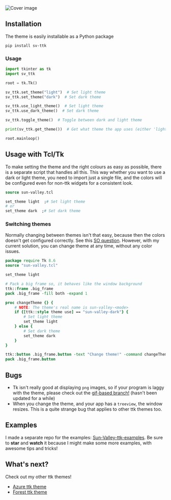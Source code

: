 <picture>
  <source media="(prefers-color-scheme: dark)" srcset="https://raw.githubusercontent.com/rdbende/Sun-Valley-ttk-theme/master/assets/dark.png">
  <img alt="Cover image" src="https://raw.githubusercontent.com/rdbende/Sun-Valley-ttk-theme/master/assets/light.png">
</picture>

## Installation
The theme is easily installable as a Python package

```
pip install sv-ttk
```


### Usage

```python
import tkinter as tk
import sv_ttk

root = tk.Tk()

sv_ttk.set_theme("light")  # Set light theme
sv_ttk.set_theme("dark")  # Set dark theme

sv_ttk.use_light_theme()  # Set light theme
sv_ttk.use_dark_theme()  # Set dark theme

sv_ttk.toggle_theme()  # Toggle between dark and light theme

print(sv_ttk.get_theme())  # Get what theme the app uses (either 'light' or 'dark')

root.mainloop()
```

## Usage with Tcl/Tk
To make setting the theme and the right colours as easy as possible, there is a separate script that handles all this.
This way whether you want to use a dark or light theme, you need to import just a single file, and the colors will be
configured even for non-ttk widgets for a consistent look.

```tcl
source sun-valley.tcl

set_theme light  ;# Set light theme
# or
set_theme dark  ;# Set dark theme
```

### Switching themes
Normally changing between themes isn't that easy, because then the colors doesn't get configured correctly. See this [SO question](https://stackoverflow.com/questions/66576662/how-to-switch-between-dark-and-light-ttk-theme).
However, with my current solution, you can change theme at any time, without any color issues.

```tcl
package require Tk 8.6
source "sun-valley.tcl"

set_theme light

# Pack a big frame so, it behaves like the window background
ttk::frame .big_frame
pack .big_frame -fill both -expand 1

proc changeTheme {} {
    # NOTE: The theme's real name is sun-valley-<mode>
    if {[ttk::style theme use] == "sun-valley-dark"} {
        # Set light theme
        set_theme light
    } else {
        # Set dark theme
        set_theme dark
    }
}

ttk::button .big_frame.button -text "Change theme!" -command changeTheme
pack .big_frame.button
```

## Bugs
- Tk isn't really good at displaying `png` images, so if your program is laggy with the theme, please check out the [gif-based branch!](https://github.com/rdbende/Sun-Valley-ttk-theme/tree/gif-based/) (hasn't been updated for a while)
- When you change the theme, and your app has a `treeview`, the window resizes. This is a quite strange bug that applies to other ttk themes too. 

## Examples
I made a separate repo for the examples: [Sun-Valley-ttk-examples](https://github.com/rdbende/Sun-Valley-ttk-examples). 
Be sure to **star** and **watch** it because I might make some more examples, with awesome tips and tricks!

## What's next?
Check out my other ttk themes!
- [Azure ttk theme](https://github.com/rdbende/Azure-ttk-theme)
- [Forest ttk theme](https://github.com/rdbende/Forest-ttk-theme)
